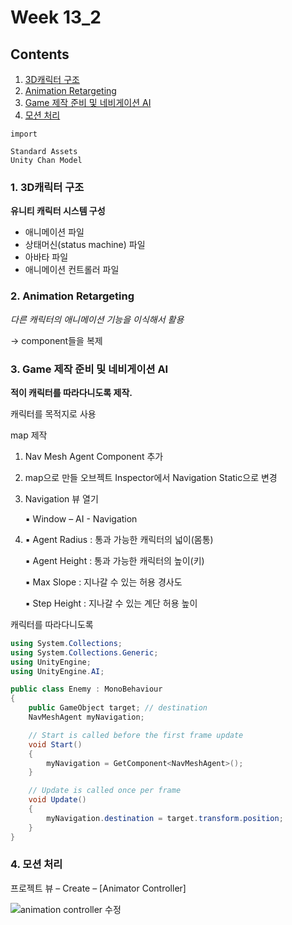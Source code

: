 # Week 13_2

## Contents

1. [3D캐릭터 구조](#1-3D캐릭터-구조)  
2. [Animation Retargeting](#2-Animation-Retargeting)
3. [Game 제작 준비 및 네비게이션 AI](#3-Game-제작-준비-및-네비게이션-AI)
4. [모션 처리](#4=모션-처리)

```
import

Standard Assets
Unity Chan Model
```

### 1. 3D캐릭터 구조  

**유니티 캐릭터 시스템 구성**  
- 애니메이션 파일
- 상태머신(status machine) 파일
- 아바타 파일
- 애니메이션 컨트롤러 파일

### 2. Animation Retargeting  

*다른 캐릭터의 애니메이션 기능을 이식해서 활용*  

-> component들을 복제

### 3. Game 제작 준비 및 네비게이션 AI

**적이 캐릭터를 따라다니도록 제작.**

캐릭터를 목적지로 사용  

map 제작
1) Nav Mesh Agent Component 추가

2) map으로 만들 오브젝트 Inspector에서 Navigation Static으로 변경

3) Navigation 뷰 열기

    ▪ Window – AI - Navigation 

4) ▪ Agent Radius : 통과 가능한 캐릭터의 넓이(몸통)

    ▪ Agent Height : 통과 가능한 캐릭터의 높이(키)
    
    ▪ Max Slope : 지나갈 수 있는 허용 경사도

    ▪ Step Height : 지나갈 수 있는 계단 허용 높이


캐릭터를 따라다니도록
```c#
using System.Collections;
using System.Collections.Generic;
using UnityEngine;
using UnityEngine.AI;

public class Enemy : MonoBehaviour
{
    public GameObject target; // destination
    NavMeshAgent myNavigation;

    // Start is called before the first frame update
    void Start()
    {
        myNavigation = GetComponent<NavMeshAgent>();
    }

    // Update is called once per frame
    void Update()
    {
        myNavigation.destination = target.transform.position; 
    }
}
```

### 4. 모션 처리

프로젝트 뷰 – Create – [Animator Controller]

![animation controller 수정](\motion.png)